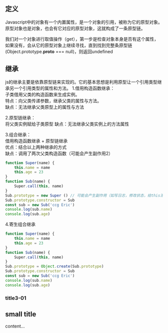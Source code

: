 ## 定义
Javascript中的对象有一个内置属性，是一个对象的引用，被称为它的原型对象。<br/>
原型对象也是对象，也会有它对应的原型对象，这就构成了一条原型链。<br/>

我们对一个对象进行取值操作（get），第一步是检查对象本身是否有这个属性，如果没有，会从它的原型对象上继续寻找，直到找到完整条原型链(Object.prototype.__proto__ === null)，则返回undefined

## 继承

js的继承主要是依靠原型链来实现的。它的基本思想是利用原型让一个引用类型继承另一个引用类型的属性和方法。
1.借用构造函数继承：<br/>
子类借用父类的构造函数来生成实例。<br/>
特点：向父类传递参数，继承父类的属性与方法。<br/>
缺点：无法继承父类原型上的属性与方法<br/>


2.原型链继承：<br/>
将父类实例赋给子类原型
缺点：无法继承父类实例上的方法属性

3.组合继承：<br/>
借用构造函数继承 + 原型链继承<br/>
优点：结合以上两种继承的方式<br/>
缺点：调用了两次父类构造函数（可能会产生副作用2）
``` js
function Super(name) {
    this.name = name
    this.age = 23
}
function Sub(name) {
    Super.call(this, name)
}
Sub.prototype = new Super () // 可能会产生副作用（如写日志，修改状态，给this添加属性等）
Sub.prototype.constructor = Sub
const sub = new Sub('ccg Eric')
console.log(sub.name)
console.log(sub.age)
```

4.寄生组合继承

``` js
function Super(name) {
    this.name = name
    this.age = 23
}
function Sub(name) {
    Super.call(this, name)
}
Sub.prototype = Object.create(Sub.prototype)
Sub.prototype.constructor = Sub
const sub = new Sub('ccg Eric')
console.log(sub.name)
console.log(sub.age)
```

### title3-01

## small title
content...
